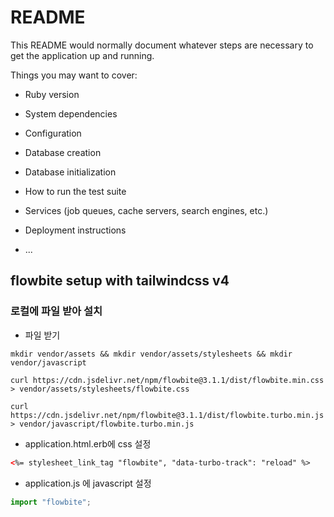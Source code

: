 # README

This README would normally document whatever steps are necessary to get the
application up and running.

Things you may want to cover:

- Ruby version

- System dependencies

- Configuration

- Database creation

- Database initialization

- How to run the test suite

- Services (job queues, cache servers, search engines, etc.)

- Deployment instructions

- ...

## flowbite setup with tailwindcss v4

### 로컬에 파일 받아 설치

- 파일 받기

```console
mkdir vendor/assets && mkdir vendor/assets/stylesheets && mkdir vendor/javascript

curl https://cdn.jsdelivr.net/npm/flowbite@3.1.1/dist/flowbite.min.css > vendor/assets/stylesheets/flowbite.css

curl https://cdn.jsdelivr.net/npm/flowbite@3.1.1/dist/flowbite.turbo.min.js > vendor/javascript/flowbite.turbo.min.js
```

- application.html.erb에 css 설정

```html
<%= stylesheet_link_tag "flowbite", "data-turbo-track": "reload" %>
```

- application.js 에 javascript 설정

```js
import "flowbite";
```
